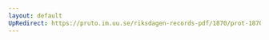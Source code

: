 ```yaml
---
layout: default
UpRedirect: https://pruto.im.uu.se/riksdagen-records-pdf/1870/prot-1870--fk--129.pdf
---
```

